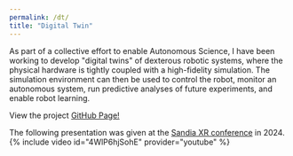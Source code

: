 ```yaml
---
permalink: /dt/
title: "Digital Twin"
---
```


As part of a collective effort to enable Autonomous Science, I have been working to develop "digital twins" of dexterous robotic systems, where the physical hardware is tightly coupled with a high-fidelity simulation. The simulation environment can then be used to control the robot, monitor an autonomous system, run predictive analyses of future experiments, and enable robot learning. 

View the project [GitHub Page!](https://github.com/uic-evl/DOE_DigitalTwin)

The following presentation was given at the [Sandia XR conference](https://www.sandia.gov/xr/6th-annual-xr-conference-2/) in 2024. 
{% include video id="4WlP6hjSohE" provider="youtube" %}